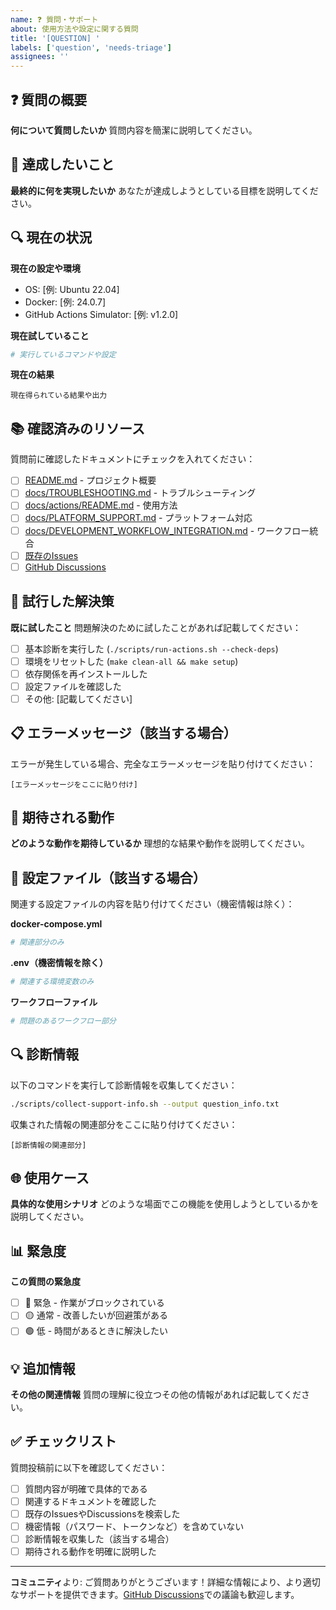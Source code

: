 ```yaml
---
name: ❓ 質問・サポート
about: 使用方法や設定に関する質問
title: '[QUESTION] '
labels: ['question', 'needs-triage']
assignees: ''
---
```


## ❓ 質問の概要

**何について質問したいか**
質問内容を簡潔に説明してください。

## 🎯 達成したいこと

**最終的に何を実現したいか**
あなたが達成しようとしている目標を説明してください。

## 🔍 現在の状況

**現在の設定や環境**
- OS: [例: Ubuntu 22.04]
- Docker: [例: 24.0.7]
- GitHub Actions Simulator: [例: v1.2.0]

**現在試していること**
```bash
# 実行しているコマンドや設定
```

**現在の結果**
```
現在得られている結果や出力
```

## 📚 確認済みのリソース

質問前に確認したドキュメントにチェックを入れてください：

- [ ] [README.md](../../README.md) - プロジェクト概要
- [ ] [docs/TROUBLESHOOTING.md](../docs/TROUBLESHOOTING.md) - トラブルシューティング
- [ ] [docs/actions/README.md](../docs/actions/README.md) - 使用方法
- [ ] [docs/PLATFORM_SUPPORT.md](../docs/PLATFORM_SUPPORT.md) - プラットフォーム対応
- [ ] [docs/DEVELOPMENT_WORKFLOW_INTEGRATION.md](../docs/DEVELOPMENT_WORKFLOW_INTEGRATION.md) - ワークフロー統合
- [ ] [既存のIssues](https://github.com/scottlz0310/mcp-docker/issues)
- [ ] [GitHub Discussions](https://github.com/scottlz0310/mcp-docker/discussions)

## 🔧 試行した解決策

**既に試したこと**
問題解決のために試したことがあれば記載してください：

- [ ] 基本診断を実行した (`./scripts/run-actions.sh --check-deps`)
- [ ] 環境をリセットした (`make clean-all && make setup`)
- [ ] 依存関係を再インストールした
- [ ] 設定ファイルを確認した
- [ ] その他: [記載してください]

## 📋 エラーメッセージ（該当する場合）

エラーが発生している場合、完全なエラーメッセージを貼り付けてください：

```
[エラーメッセージをここに貼り付け]
```

## 🎨 期待される動作

**どのような動作を期待しているか**
理想的な結果や動作を説明してください。

## 📁 設定ファイル（該当する場合）

関連する設定ファイルの内容を貼り付けてください（機密情報は除く）：

**docker-compose.yml**
```yaml
# 関連部分のみ
```

**.env（機密情報を除く）**
```bash
# 関連する環境変数のみ
```

**ワークフローファイル**
```yaml
# 問題のあるワークフロー部分
```

## 🔍 診断情報

以下のコマンドを実行して診断情報を収集してください：

```bash
./scripts/collect-support-info.sh --output question_info.txt
```

収集された情報の関連部分をここに貼り付けてください：

```
[診断情報の関連部分]
```

## 🌐 使用ケース

**具体的な使用シナリオ**
どのような場面でこの機能を使用しようとしているかを説明してください。

## 📊 緊急度

**この質問の緊急度**
- [ ] 🔴 緊急 - 作業がブロックされている
- [ ] 🟡 通常 - 改善したいが回避策がある
- [ ] 🟢 低 - 時間があるときに解決したい

## 💡 追加情報

**その他の関連情報**
質問の理解に役立つその他の情報があれば記載してください。

## ✅ チェックリスト

質問投稿前に以下を確認してください：

- [ ] 質問内容が明確で具体的である
- [ ] 関連するドキュメントを確認した
- [ ] 既存のIssuesやDiscussionsを検索した
- [ ] 機密情報（パスワード、トークンなど）を含めていない
- [ ] 診断情報を収集した（該当する場合）
- [ ] 期待される動作を明確に説明した

---

**コミュニティ**より: ご質問ありがとうございます！詳細な情報により、より適切なサポートを提供できます。[GitHub Discussions](https://github.com/scottlz0310/mcp-docker/discussions)での議論も歓迎します。
